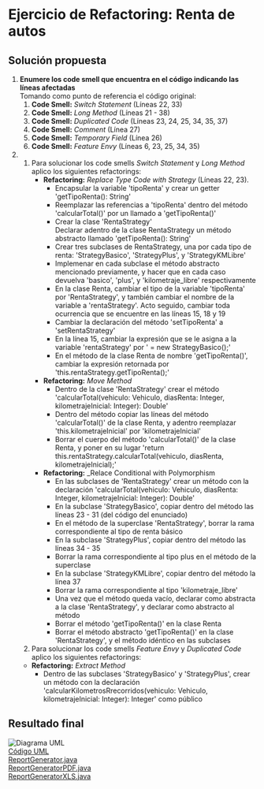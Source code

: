 # Ejercicio de Refactoring: Renta de autos
## Solución propuesta
1. **Enumere los code smell que encuentra en el código indicando las líneas afectadas**
 <br>Tomando como punto de referencia el código original:
    1. **Code Smell:** _Switch Statement_ (Líneas 22, 33)
    2. **Code Smell:** _Long Method_ (Líneas 21 - 38)
    3. **Code Smell:** _Duplicated Code_ (Líneas 23, 24, 25, 34, 35, 37)
    4. **Code Smell:** _Comment_ (Línea 27)
    5. **Code Smell:** _Temporary Field_ (Línea 26)
    6. **Code Smell:** _Feature Envy_ (Líneas 6, 23, 25, 34, 35)
2. 1. Para solucionar los code smells _Switch Statement_ y _Long Method_ aplico los siguientes refactorings:
      - **Refactoring:** _Replace Type Code with Strategy_ (Líneas 22, 23).
         -  Encapsular la variable 'tipoRenta' y crear un getter 'getTipoRenta(): String'
         -  Reemplazar las referencias a 'tipoRenta' dentro del método 'calcularTotal()' por un llamado a 'getTipoRenta()'
         -  Crear la clase 'RentaStrategy'<br>Declarar adentro de la clase RentaStrategy un método abstracto llamado 'getTipoRenta(): String'
         -  Crear tres subclases de RentaStrategy, una por cada tipo de renta: 'StrategyBasico', 'StrategyPlus', y 'StrategyKMLibre'
         -  Implemenar en cada subclase el método abstracto mencionado previamente, y hacer que en cada caso devuelva 'basico', 'plus', y 'kilometraje_libre' respectivamente
         -  En la clase Renta, cambiar el tipo de la variable 'tipoRenta' por 'RentaStrategy', y también cambiar el nombre de la variable a 'rentaStrategy'. Acto seguido, cambiar toda ocurrencia que se encuentre en las líneas 15, 18 y 19
         -  Cambiar la declaración del método 'setTipoRenta' a 'setRentaStrategy'
         -  En la línea 15, cambiar la expresión que se le asigna a la variable 'rentaStrategy' por ' = new StrategyBasico();'
         -  En el método de la clase Renta de nombre 'getTipoRenta()', cambiar la expresión retornada por 'this.rentaStrategy.getTipoRenta();'
      - **Refactoring:** _Move Method_
         -  Dentro de la clase 'RentaStrategy' crear el método 'calcularTotal(vehiculo: Vehiculo, diasRenta: Integer, kilometrajeInicial: Integer): Double'
         -  Dentro del método copiar las líneas del método 'calcularTotal()' de la clase Renta, y adentro reemplazar 'this.kilometrajeInicial' por 'kilometrajeInicial'
         -  Borrar el cuerpo del método 'calcularTotal()' de la clase Renta, y poner en su lugar 'return this.rentaStrategy.calcularTotal(vehiculo, diasRenta, kilometrajeInicial);'
      - **Refactoring:** _Relace Conditional with Polymorphism
         - En las subclases de 'RentaStrategy' crear un método con la declaración 'calcularTotal(vehiculo: Vehiculo, diasRenta: Integer, kilometrajeInicial: Integer): Double'
         - En la subclase 'StrategyBasico', copiar dentro del método las líneas 23 - 31 (del código del enunciado)
         - En el método de la superclase 'RentaStrategy', borrar la rama correspondiente al tipo de renta básico
         - En la subclase 'StrategyPlus', copiar dentro del método las líneas 34 - 35
         - Borrar la rama correspondiente al tipo plus en el método de la superclase
         - En la subclase 'StrategyKMLibre', copiar dentro del método la línea 37
         - Borrar la rama correspondiente al tipo 'kilometraje_libre'
         - Una vez que el método queda vacío, declarar como abstracta a la clase 'RentaStrategy', y declarar como abstracto al método
         - Borrar el método 'getTipoRenta()' en la clase Renta
         - Borrar el método abstracto 'getTipoRenta()' en la clase 'RentaStrategy', y el método idéntico en las subclases
   2.  Para solucionar los code smells _Feature Envy_ y _Duplicated Code_ aplico los siguientes refactorings:
      - **Refactoring:** _Extract Method_
         - Dentro de las subclases 'StrategyBasico' y 'StrategyPlus', crear un método con la declaración 'calcularKilometrosRrecorridos(vehiculo: Vehiculo, kilometrajeInicial: Integer): Integer' como público
## Resultado final
![Diagrama UML](./diag_uml_sol_ref.png)<br>
[Código UML](./source_sol_ref.uml)<br>
[ReportGenerator.java](./ReportGenerator.java)<br>
[ReportGeneratorPDF.java](./ReportGeneratorPDF.java)<br>
[ReportGeneratorXLS.java](./ReportGeneratorXLS.java)<br>
